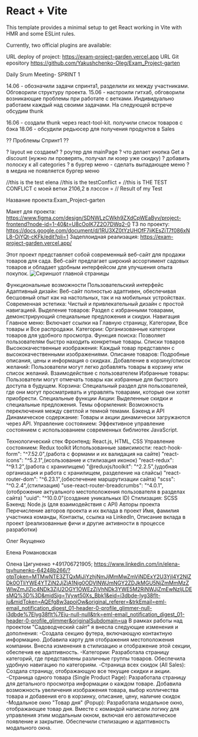 # React + Vite

This template provides a minimal setup to get React working in Vite with HMR and some ESLint rules.

Currently, two official plugins are available:

URL deploy of project: https://exam-project-garden.vercel.app
URL Git epository  https://github.com/Yakushchenko-Oleg/Exam_Project-garten

Daily Srum Meeting- SPRINT 1

14.06 - обозначили задачи спринта1, разделили их между участниками. Обговорили структуру проекта.
15.06 - настроили гитхаб, обговорили возникающие проблемы при работате с ветками. Индивидуально работаем каждый  над своими задачами. На следующей встрече обсудим thunk 

16.06 - создали thunk через react-tool-kit. получили список товаров с бэка
18.06 - обсудили редьюсер для получения продуктов в Sales



?? Проблемы Спринт1 ??

? layout не создаем?
? роутер  для mainPage
? что делает кнопка Get a discount (нужно ли проверять, получал ли юзер уже скидку)
? добавить полоску к all categories
? в бургер меню - сделать выпадающее меню
? в медиа не появляется бургер меню

//this is the test elena
//this is the testConflict +
//this is THE TEST CONFLICT с моей ветки 2106,2 в лэссон =
// Result of my Test


Название проекта:Exam_Project-garten

Макет для проекта: https://www.figma.com/design/SDNWLzCWkh9ZXdCpWEaByv/project-frontend?node-id=1-40&t=U8cOoIK7Z2O7DWq2-0
ТЗ по проекту: https://docs.google.com/document/d/1RU3XZ0tYzUHOfF7ijKEsZjT7f086xNL8-OiYQt-cKFk/edit?pli=1
Задеплоидная реализация: https://exam-project-garden.vercel.app/

Этот проект представляет собой современный веб-сайт для продажи товаров для сада. Веб-сайт предлагает широкий ассортимент садовых товаров и обладает удобным интерфейсом для улучшения опыта покупок.
![Скриншот главной страницы](/Exam_Project-garten/public/images/Readme/screenshot.png)

Функциональные возможности
Пользовательский интерфейс
Адаптивный дизайн: Веб-сайт полностью адаптивен, обеспечивая бесшовный опыт как на настольных, так и на мобильных устройствах.
Современная эстетика: Чистый и привлекательный дизайн с простой навигацией.
Выделение товаров: Раздел с избранными товарами, демонстрирующий специальные предложения и скидки.
Навигация
Главное меню: Включает ссылки на Главную страницу, Категории, Все товары и Все распродажи.
Категории: Организованные категории товаров для удобного просмотра.
Функция поиска: Позволяет пользователям быстро находить конкретные товары.
Списки товаров
Высококачественные изображения: Каждый товар представлен с высококачественными изображениями.
Описание товаров: Подробные описания, цены и информация о скидках.
Добавление в корзину/список желаний: Пользователи могут легко добавлять товары в корзину или список желаний.
Взаимодействие с пользователем
Избранные товары: Пользователи могут отмечать товары как избранные для быстрого доступа в будущем.
Корзина: Специальный раздел для пользователей, где они могут просматривать и управлять товарами, которые они хотят приобрести.
Специальные функции
Акции: Выделенные скидки и специальные предложения.
Темы оформления: Возможность переключения между светлой и темной темами.
Бэкенд и API
Динамическое содержание: Товары и акции динамически загружаются через API.
Управление состоянием: Эффективное управление состоянием с использованием современных библиотек JavaScript.

Технологический стек
Фронтенд: React.js, HTML, CSS
Управление состоянием: Redux toolkit
Использованные зависимости:
react-hook-form": "^7.52.0",(работа с формами и их валидация на сайте)
    "react-icons": "^5.2.1",(исользование и стилизация иконок)
    "react-redux": "^9.1.2",(работа с хранилищем)
    "@reduxjs/toolkit": "^2.2.5",(удобная организация и работа с хранилищем, разделение на слайсы)
    "react-router-dom": "^6.23.1",(обеспечение маршрутизации сайта)
    "scss": "^0.2.4",(стилизация)
    "use-react-router-breadcrumbs": "^4.0.1",(отоброжение актуального местоположения пользователя в разделах сайта)
    "uuid": "^10.0.0"(создание уникальных ID)
Стилизация: SCSS
Бэкенд: Node.js (для взаимодействия с API)
 Авторы проекта
Перечисление авторов проекта и их вклада в проект
Имя, фамилия участника команды, 
Контакты, ссылка на LinkedIn, 
Описание вклада в проект (реализованные фичи и другие активности в процессе разработки)

Олег Якущенко


Елена Романовская


Олена Цигуненко
+491706721905; 
https://www.linkedin.com/in/elena-tsyhunenko-64248b266/?otpToken=MTMwNTE3ZTQxMjJiYzhjNmJjMmMwZmViNDExY2U3YjI4Y2NlZDk0OTliYWE4YTZiN2JjZjA1Njg0ODVlNWJmNGY2ZDJkMGU5NjZmMmMzZWIwZmJlZjc4NDk3ZjU2OGY1OWEzZjVhNDk3YWE5M2RiNWJjZmEwNzljLDEsMQ%3D%3D&midSig=1Vywt50Xs_Bbk1&eid=i3dbde-lyg38flt-ju&midToken=AQEfg8w3apoiOw&original_referer=&trkEmail=eml-email_notification_digest_01-header-0-profile_glimmer-null-i3dbde%7Elyg38flt%7Eju-null-null&trk=eml-email_notification_digest_01-header-0-profile_glimmer&originalSubdomain=ua
В рамках работы над проектом "Садоводческий сайт" я внесла следующие изменения и дополнения:
-Создала секцию футера, включающую контактную информацию.
Добавила карту для отображения местоположения компании.
Внесла изменения в стилизацию и отображение этой секции, обеспечив ее адаптивность.
-Категории:
Разработала страницу категорий, где представлены различные группы товаров.
Обеспечила удобную навигацию по категориям.
-Cтраница всех скидок (All Sales):
Создала страницу, отображающую все текущие скидки и акции.
-Страница одного товара (Single Product Page):
Разработала страницу для детального просмотра информации о каждом товаре.
Добавила возможность увеличения изображения товара, выбор колличества товара и добавения его в корзинку, описание, цену, наличие скидок
-Модальное окно "Товар дня" (Popup):
Разработала модальное окно, отображающее товар дня.
Вместе с командой написали логику для управления этим модальным окном, включая его автоматическое появление и закрытие.
Обеспечили стилизацию и адаптивность модального окна.

